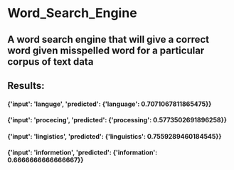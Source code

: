 # Word_Search_Engine
## A word search engine that will give a correct word given misspelled word for a particular corpus of text data

## Results:
#### {'input': 'languge', 'predicted': {'language': 0.7071067811865475}}
#### {'input': 'procecing', 'predicted': {'processing': 0.5773502691896258}}
#### {'input': 'lingistics', 'predicted': {'linguistics': 0.7559289460184545}}
#### {'input': 'informetion', 'predicted': {'information': 0.6666666666666667}}
